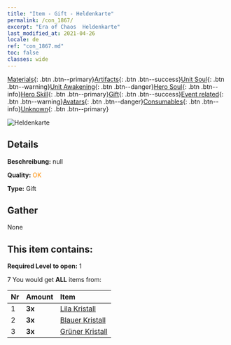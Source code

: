```yaml
---
title: "Item - Gift - Heldenkarte"
permalink: /con_1867/
excerpt: "Era of Chaos  Heldenkarte"
last_modified_at: 2021-04-26
locale: de
ref: "con_1867.md"
toc: false
classes: wide
---
```

 [Materials](/ItemsDE/){: .btn .btn--primary}[Artifacts](/ItemsDE/Artifacts/){: .btn .btn--success}[Unit Soul](/ItemsDE/UnitSoul/){: .btn .btn--warning}[Unit Awakening](/ItemsDE/UnitAwakening/){: .btn .btn--danger}[Hero Soul](/ItemsDE/HeroSoul/){: .btn .btn--info}[Hero Skill](/ItemsDE/HeroSkill/){: .btn .btn--primary}[Gift](/ItemsDE/Gift/){: .btn .btn--success}[Event related](/ItemsDE/Events/){: .btn .btn--warning}[Avatars](/ItemsDE/Avatars/){: .btn .btn--danger}[Consumables](/ItemsDE/Consumables/){: .btn .btn--info}[Unknown](/ItemsDE/Unknown/){: .btn .btn--primary}

 ![Heldenkarte](/images/t/i_907317.png)

## Details
 **Beschreibung:** null

 **Quality:** <span style="color: #FF8C00">OK</span>

 **Type:** Gift

## Gather

  None

## This item contains:

 **Required Level to open:** 1

 7 You would get **ALL** items  from:

  | Nr | Amount |     Item    |
  |:---|:-------|:------------|
  | 1 |  **3x** | [Lila Kristall](/ItemsDE/con_720/) |  | 
  | 2 |  **3x** | [Blauer Kristall](/ItemsDE/con_716/) |  | 
  | 3 |  **3x** | [Grüner Kristall](/ItemsDE/con_711/) |  | 
